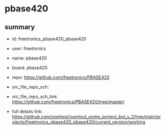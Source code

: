 # pbase420
 
## summary 
* id: freetronics_pbase420_pbase420
* user: freetronics
* name: pbase420
* board: pbase420
* repo: https://github.com/freetronics/PBASE420



* src_file_repo_sch: 
* src_file_repo_sch_link: https://github.com/freetronics/PBASE420/tree/master/
* full details link: https://github.com/oomlout/oomlout_oomp_project_bot_v_2/tree/main/projects/freetronics_pbase420_pbase420/current_version/working  







